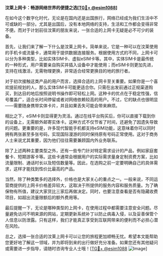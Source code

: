 **汶萊上网卡：畅游网络世界的便捷之选[[TG💪+ @esim1088](https://t.me/s/esim1088)]**

在如今这个数字化时代，无论是在国内还是出国旅行，网络已经成为我们生活中不可或缺的一部分。尤其是出国后，没有本地网络的支持，生活和工作都会变得非常不便。而对于计划前往汶莱的朋友来说，一张合适的上网卡无疑是必不可少的装备。

首先，让我们来了解一下什么是汶莱上网卡。简单来说，它是一种可以在汶莱使用的手机卡或流量卡，通常用于提供数据连接服务。根据使用方式的不同，上网卡可以分为多种类型，比如实体SIM卡、虚拟eSIM卡等。其中，实体SIM卡是最传统的一种形式，用户需要亲自购买并插入设备中才能使用；而eSIM卡则更加先进，支持在线激活，无需物理更换，非常适合经常更换目的地的旅行者。

对于初次接触这类产品的用户而言，选择合适的上网卡至关重要。如果你是一个喜欢提前规划的人，那么实体SIM卡可能更适合你。只需在出发前通过正规渠道购买，到达目的地后按照说明书操作即可轻松上网。这种卡的优点在于稳定性强，信号覆盖广，适合长时间停留或者对网络依赖较高的用户。不过，它的缺点也很明显——需要随身携带实体卡片，并且如果丢失可能会带来麻烦。

相比之下，eSIM卡则显得更为灵活。通过在线平台购买后，你可以直接下载到你的设备上，无需额外邮寄实体卡。这种方式不仅节省了时间，还避免了因遗失导致的问题。更重要的是，许多现代智能手机都支持eSIM功能，这意味着你可以同时拥有两张甚至多张号码，实现国际漫游的同时保持原有号码正常使用。这对于商务人士来说尤其重要，因为他们往往需要兼顾国内外业务联系。

除了上述两种主要类型之外，还有一些专门针对特定需求设计的产品，例如家庭套餐卡、短期游客卡等。这些卡通常会根据用户的实际需求量身定制资费方案，比如流量限制、通话时长以及短信数量等。因此，在选购之前一定要明确自己的具体需求，这样才能找到性价比最高的产品。

当然，除了种类繁多的选择外，价格也是大家关心的重点之一。一般来说，不同运营商提供的上网卡价格差异较大，这取决于所提供的服务内容和服务质量。为了确保物有所值，建议大家货比三家后再做决定。同时，也要注意查看是否有隐藏收费项目，如超出流量限额后的额外费用等。

最后提醒一下，无论是哪种类型的上网卡，在使用过程中都需要注意安全问题。尽量避免访问不明来源的网站，定期更新系统补丁以防止病毒入侵，以及妥善保管个人信息以防泄露。只有这样，我们才能真正享受到互联网带来的便利而不必担心潜在风险。

总之，选择一张合适的汶莱上网卡可以让您的旅程更加顺畅无忧。希望本文能帮助您更好地了解这一领域，并为即将到来的出行做好充分准备。如果您还有其他疑问或需要进一步指导，请随时咨询专业人士哦！[[TG💪+ @esim1088](https://t.me/s/esim1088) ![Image](https://i.postimg.cc/4NQfJmqS/Snipaste-2025-05-13-00-14-12.png)]